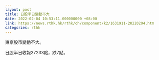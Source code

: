 ```yaml
---
layout: post
title: 日股半日變動不大
date: 2022-02-04 10:53:11.000000000 +08:00
link: https://news.rthk.hk/rthk/ch/component/k2/1631911-20220204.htm
categories: rthk
---
```


東京股市變動不大。

日股半日收報27233點，跌7點。
